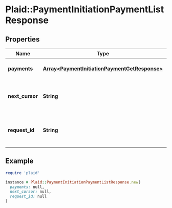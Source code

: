 # Plaid::PaymentInitiationPaymentListResponse

## Properties

| Name | Type | Description | Notes |
| ---- | ---- | ----------- | ----- |
| **payments** | [**Array&lt;PaymentInitiationPaymentGetResponse&gt;**](PaymentInitiationPaymentGetResponse.md) | An array of payments that have been created, associated with the given &#x60;client_id&#x60;. |  |
| **next_cursor** | **String** | The value that, when used as the optional &#x60;cursor&#x60; parameter to &#x60;/payment_initiation/payment/list&#x60;, will return the next unreturned payment as its first payment. |  |
| **request_id** | **String** | A unique identifier for the request, which can be used for troubleshooting. This identifier, like all Plaid identifiers, is case sensitive. |  |

## Example

```ruby
require 'plaid'

instance = Plaid::PaymentInitiationPaymentListResponse.new(
  payments: null,
  next_cursor: null,
  request_id: null
)
```

